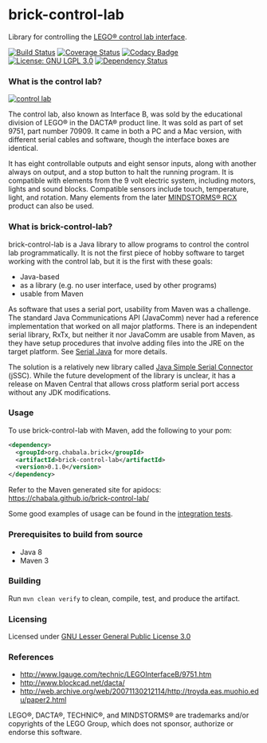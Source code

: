 # brick-control-lab

Library for controlling the [LEGO® control lab interface][1].

[![Build Status][2]][3]
[![Coverage Status][7]][8]
[![Codacy Badge][5]][6]
[![License: GNU LGPL 3.0][4]](http://www.gnu.org/licenses/lgpl-3.0.en.html)
[![Dependency Status][12]][13]

### What is the control lab?

[![control lab][9]][10]

The control lab, also known as Interface B, was sold by the educational division of LEGO® in the DACTA® product line.
It was sold as part of set 9751, part number 70909. It came in both a PC and a Mac version, with different serial cables
and software, though the interface boxes are identical.

It has eight controllable outputs and eight sensor inputs, along with another always on output, and a stop button to
halt the running program.
It is compatible with elements from the 9 volt electric system, including motors, lights and sound blocks.
Compatible sensors include touch, temperature, light, and rotation. Many elements from the later [MINDSTORMS® RCX][11]
product can also be used.

### What is brick-control-lab?

brick-control-lab is a Java library to allow programs to control the control lab programmatically. It is not the first
piece of hobby software to target working with the control lab, but it is the first with these goals:
* Java-based
* as a library (e.g. no user interface, used by other programs)
* usable from Maven

As software that uses a serial port, usability from Maven was a challenge. The standard Java Communications API
(JavaComm) never had a reference implementation that worked on all major platforms. There is an independent serial
library, RxTx, but neither it nor JavaComm are usable from Maven, as they have setup procedures that involve adding
files into the JRE on the target platform. See [Serial Java][14] for more details.

The solution is a relatively new library called [Java Simple Serial Connector][15] (jSSC). While the future development
of the library is unclear, it has a release on Maven Central that allows cross platform serial port access without any
JDK modifications.

### Usage

To use brick-control-lab with Maven, add the following to your pom:

```xml
<dependency>
  <groupId>org.chabala.brick</groupId>
  <artifactId>brick-control-lab</artifactId>
  <version>0.1.0</version>
</dependency>
```

Refer to the Maven generated site for apidocs: https://chabala.github.io/brick-control-lab/

Some good examples of usage can be found in the
[integration tests](src/test/java/org/chabala/brick/controllab/ControlLabIT.java).

### Prerequisites to build from source
* Java 8
* Maven 3

### Building
Run ```mvn clean verify``` to clean, compile, test, and produce the artifact.

### Licensing
Licensed under [GNU Lesser General Public License 3.0](http://www.gnu.org/licenses/lgpl-3.0.en.html)

### References

* <http://www.lgauge.com/technic/LEGOInterfaceB/9751.htm>
* <http://www.blockcad.net/dacta/>
* <http://web.archive.org/web/20071130212114/http://troyda.eas.muohio.edu/paper2.html>

[1]: http://www.peeron.com/inv/sets/9751-1
[2]: https://travis-ci.org/chabala/brick-control-lab.svg?branch=master
[3]: https://travis-ci.org/chabala/brick-control-lab
[4]: http://img.shields.io/badge/license-GNU_LGPL_3.0-brightgreen.svg
[5]: https://api.codacy.com/project/badge/Grade/f05f0d18f49a48659b1066884a7fef68
[6]: https://www.codacy.com/app/chabala/brick-control-lab
[7]: https://coveralls.io/repos/github/chabala/brick-control-lab/badge.svg?branch=master
[8]: https://coveralls.io/github/chabala/brick-control-lab?branch=master
[9]: http://www.bricklink.com/SL/9751-1.jpg
[10]: http://www.bricklink.com/catalogItemPic.asp?S=9751-1
[11]: https://en.wikipedia.org/wiki/Lego_Mindstorms#RCX
[12]: https://www.versioneye.com/user/projects/575c4fd77757a0003bd4c053/badge.svg?style=flat
[13]: https://www.versioneye.com/user/projects/575c4fd77757a0003bd4c053
[14]: https://en.wikibooks.org/wiki/Serial_Programming/Serial_Java
[15]: https://github.com/scream3r/java-simple-serial-connector

LEGO®, DACTA®, TECHNIC®, and MINDSTORMS® are trademarks and/or copyrights of the LEGO Group,
which does not sponsor, authorize or endorse this software.
